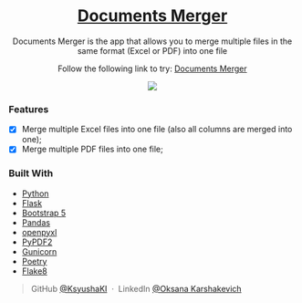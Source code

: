 <div align="center">
<h1><a href="https://documents-merger.up.railway.app/">Documents Merger</a></h1>
<p>Documents Merger is the app that allows you to merge multiple files in the same format (Excel or PDF) into one file</p>
<p>Follow the following link to try: <a href="https://documents-merger.up.railway.app/">Documents Merger</a></p>

<a href="https://codeclimate.com/github/KsyushaKI/documents-merger/maintainability"><img src="https://api.codeclimate.com/v1/badges/c3ee12b7318b6e0b10f1/maintainability" /></a>

</div>

### Features

* [X] Merge multiple Excel files into one file (also all columns are merged into one);
* [X] Merge multiple PDF files into one file;

### Built With

* [Python](https://www.python.org/)
* [Flask](https://flask.palletsprojects.com/en/2.2.x/)
* [Bootstrap 5](https://getbootstrap.com/)
* [Pandas](https://pandas.pydata.org/docs/index.html)
* [openpyxl](https://openpyxl.readthedocs.io/en/stable/)
* [PyPDF2](https://pypi.org/project/PyPDF2/)
* [Gunicorn](https://gunicorn.org/)
* [Poetry](https://python-poetry.org/)
* [Flake8](https://flake8.pycqa.org/en/latest/)


> GitHub [@KsyushaKI](https://github.com/KsyushaKI) &nbsp;&middot;&nbsp;
> LinkedIn [@Oksana Karshakevich](https://www.linkedin.com/in/oksana-karshakevich/)